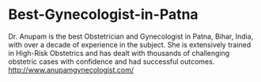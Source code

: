 # Best-Gynecologist-in-Patna
Dr. Anupam is the best Obstetrician and Gynecologist in Patna, Bihar, India, with over a decade of experience in the subject. She is extensively trained in High-Risk Obstetrics and has dealt with thousands of challenging obstetric cases with confidence and had successful outcomes.
http://www.anupamgynecologist.com/
